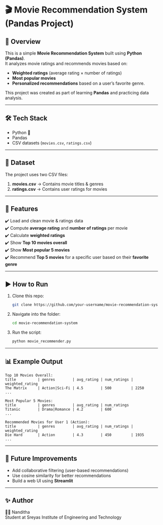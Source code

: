 # 🎬 Movie Recommendation System (Pandas Project)

## 📌 Overview
This is a simple **Movie Recommendation System** built using **Python (Pandas)**.  
It analyzes movie ratings and recommends movies based on:
- **Weighted ratings** (average rating × number of ratings)
- **Most popular movies**
- **Personalized recommendations** based on a user’s favorite genre.

This project was created as part of learning **Pandas** and practicing data analysis.

---

## 🛠️ Tech Stack
- Python 🐍
- Pandas
- CSV datasets (`movies.csv`, `ratings.csv`)

---

## 📂 Dataset
The project uses two CSV files:
1. **movies.csv** → Contains movie titles & genres  
2. **ratings.csv** → Contains user ratings for movies  

---

## 🚀 Features
✔️ Load and clean movie & ratings data  
✔️ Compute **average rating** and **number of ratings** per movie  
✔️ Calculate **weighted ratings**  
✔️ Show **Top 10 movies overall**  
✔️ Show **Most popular 5 movies**  
✔️ Recommend **Top 5 movies** for a specific user based on their **favorite genre**  

---

## ▶️ How to Run
1. Clone this repo:
   ```bash
   git clone https://github.com/your-username/movie-recommendation-system.git
   ```
2. Navigate into the folder:
   ```bash
   cd movie-recommendation-system
   ```
3. Run the script:
   ```bash
   python movie_recommender.py
   ```

---

## 📊 Example Output
```
Top 10 Movies Overall:
title          | genres        | avg_rating | num_ratings | weighted_rating
The Matrix     | Action|Sci-Fi | 4.5        | 500         | 2250
...

Most Popular 5 Movies:
title          | genres        | avg_rating | num_ratings
Titanic        | Drama|Romance | 4.2        | 600
...

Recommended Movies for User 1 (Action):
title          | genres        | avg_rating | num_ratings | weighted_rating
Die Hard       | Action        | 4.3        | 450         | 1935
...
```

---

## 📌 Future Improvements
- Add collaborative filtering (user-based recommendations)  
- Use cosine similarity for better recommendations  
- Build a web UI using **Streamlit**  

---

## ✨ Author
👩‍💻 Nanditha  
Student at Sreyas Institute of Engineering and Technology  
